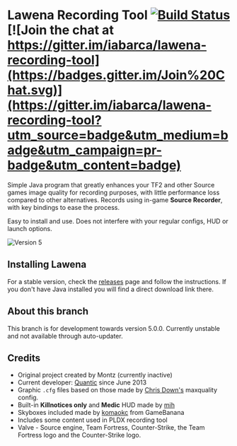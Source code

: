 Lawena Recording Tool [![Build Status](https://travis-ci.org/iabarca/lawena-recording-tool.svg?branch=lwrt-5.x)](https://travis-ci.org/iabarca/lawena-recording-tool) [![Join the chat at https://gitter.im/iabarca/lawena-recording-tool](https://badges.gitter.im/Join%20Chat.svg)](https://gitter.im/iabarca/lawena-recording-tool?utm_source=badge&utm_medium=badge&utm_campaign=pr-badge&utm_content=badge)
=====================

Simple Java program that greatly enhances your TF2 and other Source games image quality for recording purposes, with little performance loss compared to other alternatives. Records using in-game **Source Recorder**, with key bindings to ease the process.

Easy to install and use. Does not interfere with your regular configs, HUD or launch options.

![Version 5](http://i.imgur.com/EF807TE.png)

## Installing Lawena

For a stable version, check the [releases](https://github.com/iabarca/lawena-recording-tool/releases) page and follow the instructions. If you don't have Java installed you will find a direct download link there.

## About this branch

This branch is for development towards version 5.0.0. Currently unstable and not available through auto-updater.

## Credits

* Original project created by Montz (currently inactive)
* Current developer: [Quantic](http://steamcommunity.com/profiles/76561198012092861/) since June 2013
* Graphic `.cfg` files based on those made by [Chris Down's](https://chrisdown.name/tf2/) maxquality config.
* Built-in **Killnotices only** and **Medic** HUD made by [mih](https://github.com/Kuw/recordinghuds)
* Skyboxes included made by [komaokc](http://gamebanana.com/members/submissions/textures/289553) from GameBanana
* Includes some content used in PLDX recording tool
* Valve - Source engine, Team Fortress, Counter-Strike, the Team Fortress logo and the Counter-Strike logo.

